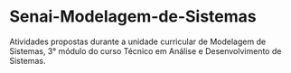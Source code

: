 # Senai-Modelagem-de-Sistemas
Atividades propostas durante a unidade curricular de Modelagem de Sistemas, 3° módulo do curso Técnico em Análise e Desenvolvimento de Sistemas.
